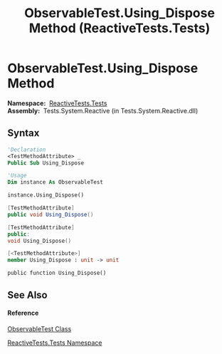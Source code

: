 ﻿---
title: ObservableTest.Using_Dispose Method  (ReactiveTests.Tests)
TOCTitle: Using_Dispose Method
ms:assetid: M:ReactiveTests.Tests.ObservableTest.Using_Dispose
ms:mtpsurl: https://msdn.microsoft.com/en-us/library/reactivetests.tests.observabletest.using_dispose(v=VS.103)
ms:contentKeyID: 36619217
ms.date: 06/28/2011
mtps_version: v=VS.103
f1_keywords:
- ReactiveTests.Tests.ObservableTest.Using_Dispose
dev_langs:
- CSharp
- JScript
- VB
- FSharp
- c++
---

# ObservableTest.Using\_Dispose Method

**Namespace:**  [ReactiveTests.Tests](hh289046\(v=vs.103\).md)  
**Assembly:**  Tests.System.Reactive (in Tests.System.Reactive.dll)

## Syntax

``` vb
'Declaration
<TestMethodAttribute> _
Public Sub Using_Dispose
```

``` vb
'Usage
Dim instance As ObservableTest

instance.Using_Dispose()
```

``` csharp
[TestMethodAttribute]
public void Using_Dispose()
```

``` c++
[TestMethodAttribute]
public:
void Using_Dispose()
```

``` fsharp
[<TestMethodAttribute>]
member Using_Dispose : unit -> unit 
```

``` jscript
public function Using_Dispose()
```

## See Also

#### Reference

[ObservableTest Class](hh288687\(v=vs.103\).md)

[ReactiveTests.Tests Namespace](hh289046\(v=vs.103\).md)

